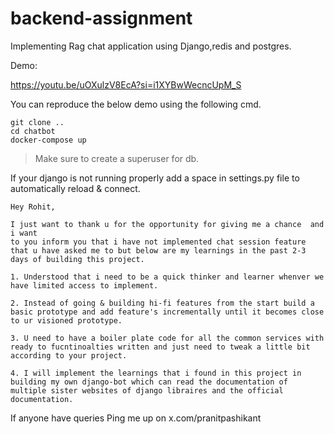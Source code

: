 # backend-assignment
Implementing Rag chat application using Django,redis and postgres.

Demo: 

https://youtu.be/uOXulzV8EcA?si=i1XYBwWecncUpM_S

You can reproduce the below demo using the following cmd.

```
git clone ..
cd chatbot
docker-compose up
```
> Make sure to create a superuser for db.

If your django is not running properly add a space in settings.py file to automatically reload & connect.


```
Hey Rohit,

I just want to thank u for the opportunity for giving me a chance  and i want 
to you inform you that i have not implemented chat session feature that u have asked me to but below are my learnings in the past 2-3 days of building this project.

1. Understood that i need to be a quick thinker and learner whenver we have limited access to implement.

2. Instead of going & building hi-fi features from the start build a basic prototype and add feature's incrementally until it becomes close to ur visioned prototype.

3. U need to have a boiler plate code for all the common services with ready to fucntinoalties written and just need to tweak a little bit according to your project.

4. I will implement the learnings that i found in this project in building my own django-bot which can read the documentation of multiple sister websites of django libraires and the official documentation.

```

If anyone have queries 
Ping me up on x.com/pranitpashikant
